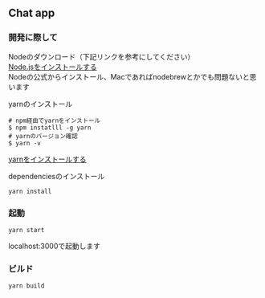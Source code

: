 ## Chat app

### 開発に際して

Nodeのダウンロード（下記リンクを参考にしてください）  
[Node.jsをインストールする](https://qiita.com/sefoo0104/items/0653c935ea4a4db9dc2b)  
Nodeの公式からインストール、Macであればnodebrewとかでも問題ないと思います  

yarnのインストール  
```
# npm経由でyarnをインストール
$ npm instatlll -g yarn
# yarnのバージョン確認
$ yarn -v
```
[yarnをインストールする](https://qiita.com/suisui654/items/1b89446e03991c7c2c3d)  

dependenciesのインストール
```
yarn install
```

### 起動
```
yarn start
```
localhost:3000で起動します

### ビルド
```
yarn build
```